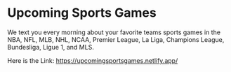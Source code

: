 # Upcoming Sports Games

We text you every morning about your favorite teams sports games in the NBA, NFL, MLB, NHL, NCAA, Premier League, La Liga, Champions League, Bundesliga, Ligue 1, and MLS.

Here is the Link:
https://upcomingsportsgames.netlify.app/
